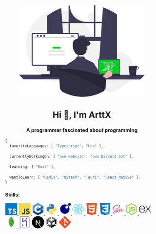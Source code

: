 <div align="center">
  <img src="https://github.com/ArttX/ArttX/blob/main/assets/images/programmer.svg" height=300>
</div>

<h1 align="center">Hi 👋, I'm ArttX</h1>
<h3 align="center">A programmer fascinated about programming</h3>

<!-- <p align="left"> <img src="https://komarev.com/ghpvc/?username=arttx&label=Profile%20views&color=0e75b6&style=flat" alt="arttx" /> </p> -->

```ts
{
  favoriteLanguages: [ "Typescript", "Lua" ],
  
  currentlyWorkingOn: [ "own website", "own Discord bot" ],
  
  learning: [ "Rust" ],
  
  wantToLearn: [ "Redis", "QStash", "Tauri", "React Native" ],
}
```

<h3>Skills:</h3>
<p>
  <a href="https://www.typescriptlang.org/">
    <img alt="TypeScript" src="https://github.com/devicons/devicon/blob/master/icons/typescript/typescript-original.svg" width=40 height=40>
  </a>
  <a href="https://www.w3schools.com/js/">
    <img alt="JavaScript" src="https://github.com/devicons/devicon/blob/master/icons/javascript/javascript-original.svg" width=40 height=40>
  </a>
  <a href="https://www.w3schools.com/cpp/">
    <img alt="C++" src="https://github.com/devicons/devicon/blob/master/icons/cplusplus/cplusplus-original.svg" width=40 height=40>
  </a>
  <a href="https://www.python.org/">
    <img alt="Python" src="https://github.com/devicons/devicon/blob/master/icons/python/python-original.svg" width=40 height=40>
  </a>
  <a href="https://www.lua.org/about.html">
    <img alt="Lua" src="https://github.com/devicons/devicon/blob/master/icons/lua/lua-original.svg" width=40 height=40>
  </a>
  <a href="https://reactjs.org/">
    <img alt="React" src="https://github.com/devicons/devicon/blob/master/icons/react/react-original.svg" width=40 height=40>
  </a>
  <a href="https://www.w3schools.com/html/">
    <img alt="HTML" src="https://github.com/devicons/devicon/blob/master/icons/html5/html5-original.svg" width=40 height=40>
  </a>
  <a href="https://www.w3schools.com/css/">
    <img alt="CSS" src="https://github.com/devicons/devicon/blob/master/icons/css3/css3-original.svg" width=40 height=40>
  </a>
  <a href="https://sass-lang.com/">
    <img alt="Sass" src="https://github.com/devicons/devicon/blob/master/icons/sass/sass-original.svg" width=40 height=40>
  </a>
  <a href="https://nodejs.org/en/">
    <img alt="Node" src="https://github.com/devicons/devicon/blob/master/icons/nodejs/nodejs-original.svg" width=40 height=40>
  </a>
  <a href="https://expressjs.com/">
    <img alt="Express" src="https://github.com/devicons/devicon/blob/master/icons/express/express-original.svg" width=40 height=40>
  </a>
  <a href="https://www.mongodb.com/">
    <img alt="MongoDB" src="https://github.com/devicons/devicon/blob/master/icons/mongodb/mongodb-original.svg" width=40 height=40>
  </a>
  <a href="">
    <img alt="Heroku" src="https://github.com/devicons/devicon/blob/master/icons/heroku/heroku-original.svg" width=40 height=40>
  </a>
  <a href="https://nextjs.org/">
    <img alt="Next.js" src="https://github.com/devicons/devicon/blob/master/icons/nextjs/nextjs-original.svg" width=40 height=40>
  </a>
  <a href="https://unity.com/">
    <img alt="Unity" src="https://github.com/devicons/devicon/blob/master/icons/unity/unity-original.svg" width=40 height=40>
  </a>
    <a href="https://git-scm.com/">
    <img alt="Git" src="https://github.com/devicons/devicon/blob/master/icons/git/git-original.svg" width=40 height=40>
  </a>
</p>
